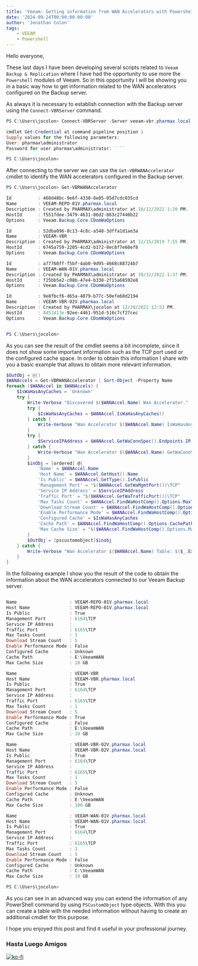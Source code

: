 ```yaml
---
title: 'Veeam: Getting information from WAN Accelerators with Powershell'
date: '2024-09-24T00:00:00-00:00'
author: 'Jonathan Colon'
tags:
    - VEEAM
    - Powershell
---
```


Hello everyone,

These last days I have been developing several scripts related to `Veeam Backup & Replication` where I have had the opportunity to use more the `Powershell` modules of Veeam. So in this opportunity I will be showing you in a basic way how to get information related to the WAN accelerators configured on the Backup server.

As always it is necessary to establish connection with the Backup server using the `Connect-VBRServer` command.

```powershell
PS C:\Users\jocolon> Connect-VBRServer -Server veeam-vbr.pharmax.local -Credential (Get-Credential)

cmdlet Get-Credential at command pipeline position 1
Supply values for the following parameters:
User: pharmax\administrator
Password for user pharmax\administrator: ````

PS C:\Users\jocolon> 
```

After connecting to the server we can use the `Get-VBRWANAccelerator` cmdlet to identify the WAN accelerators configured in the Backup server.

```powershell
PS C:\Users\jocolon> Get-VBRWANAccelerator                                           

Id          : 460d48bc-9e6f-4330-8e05-05d7cdc035cd
Name        : VEEAM-REPO-01V.pharmax.local
Description : Created by PHARMAX\administrator at 10/12/2022 1:20 PM.
HostId      : f551fdee-3479-4631-86d2-863c27440b22
Options     : Veeam.Backup.Core.CDomWaOptions

Id          : 52dba096-8c13-4c8c-a548-3dffa1d1ae3a
Name        : VEEAM-VBR
Description : Created by PHARMAX\administrator at 12/15/2019 7:55 PM.
HostId      : 6745a759-2205-4cd2-b172-8ec8f7e60ef8
Options     : Veeam.Backup.Core.CDomWaOptions

Id          : a77760ff-f5bf-4ab0-9d95-4668c88724b7
Name        : VEEAM-WAN-01V.pharmax.local
Description : Created by PHARMAX\administrator at 10/12/2022 1:37 PM.
HostId      : f25bb5e2-c08b-47e4-b338-2f15a68592e8
Options     : Veeam.Backup.Core.CDomWaOptions

Id          : 9e8fbcf6-d65a-4079-b77c-50efe60d2194
Name        : VEEAM-VBR-02V.pharmax.local
Description : Created by PHARMAX\jocolon at 12/20/2021 12:53 PM.
HostId      : 8452413e-92ee-4461-951d-516c7cf27cec
Options     : Veeam.Backup.Core.CDomWaOptions


PS C:\Users\jocolon> 
```

As you can see the result of the cmdlet seems a bit incomplete, since it does not show some important information such as the TCP port used or the configured cache space. In order to obtain this information I share with you a basic example that allows to obtain more relevant information.

```powershell
$OutObj = @()
$WANAccels = Get-VBRWANAccelerator | Sort-Object -Property Name
foreach ($WANAccel in $WANAccels) {
    $IsWaHasAnyCaches = 'Unknown'
    try {
        Write-Verbose "Discovered $($WANAccel.Name) Wan Accelerator."
        try {
            $IsWaHasAnyCaches = $WANAccel.IsWaHasAnyCaches()
        } catch {
            Write-Verbose "Wan Accelerator $($WANAccel.Name) IsWaHasAnyCaches() Item: $($_.Exception.Message)"
        }
        try {
            $ServiceIPAddress = $WANAccel.GetWaConnSpec().Endpoints.IP -join ", "
        } catch {
            Write-Verbose "Wan Accelerator $($WANAccel.Name) GetWaConnSpec() Item: $($_.Exception.Message)"
        }
        $inObj = [ordered] @{
            'Name' = $WANAccel.Name
            'Host Name' = $WANAccel.GetHost().Name
            'Is Public' = $WANAccel.GetType().IsPublic
            'Management Port' = "$($WANAccel.GetWaMgmtPort())\TCP"
            'Service IP Address' = $ServiceIPAddress
            'Traffic Port' = "$($WANAccel.GetWaTrafficPort())\TCP"
            'Max Tasks Count' = $WANAccel.FindWaHostComp().Options.MaxTasksCount
            'Download Stream Count' = $WANAccel.FindWaHostComp().Options.DownloadStreamCount
            'Enable Performance Mode' = $WANAccel.FindWaHostComp().Options.EnablePerformanceMode
            'Configured Cache' = $IsWaHasAnyCaches
            'Cache Path' = $WANAccel.FindWaHostComp().Options.CachePath
            'Max Cache Size' = "$($WANAccel.FindWaHostComp().Options.MaxCacheSize) $($WANAccel.FindWaHostComp().Options.SizeUnit)"
        }
        $OutObj = [pscustomobject]$inobj
    } catch {
        Write-Verbose "Wan Accelerator $($WANAccel.Name) Table: $($_.Exception.Message)"
    }
}
```

In the following example I show you the result of the code to obtain the information about the WAN accelerators connected to our Veeam Backup server.

```powershell

Name                    : VEEAM-REPO-01V.pharmax.local
Host Name               : VEEAM-REPO-01V.pharmax.local
Is Public               : True
Management Port         : 6164\TCP
Service IP Address      :
Traffic Port            : 6165\TCP
Max Tasks Count         : 1
Download Stream Count   : 5
Enable Performance Mode : False
Configured Cache        : Unknown
Cache Path              : E:\VeeamWAN
Max Cache Size          : 10 GB

Name                    : VEEAM-VBR
Host Name               : VEEAM-VBR.pharmax.local
Is Public               : True
Management Port         : 6164\TCP
Service IP Address      :
Traffic Port            : 6165\TCP
Max Tasks Count         : 1
Download Stream Count   : 5
Enable Performance Mode : True
Configured Cache        : False
Cache Path              : E:\VeeamWAN
Max Cache Size          : 10 GB

Name                    : VEEAM-VBR-02V.pharmax.local
Host Name               : VEEAM-VBR-02V.pharmax.local
Is Public               : True
Management Port         : 6164\TCP
Service IP Address      :
Traffic Port            : 6165\TCP
Max Tasks Count         : 1
Download Stream Count   : 5
Enable Performance Mode : False
Configured Cache        : Unknown
Cache Path              : E:\VeeamWAN
Max Cache Size          : 100 GB

Name                    : VEEAM-WAN-01V.pharmax.local
Host Name               : VEEAM-WAN-01V.pharmax.local
Is Public               : True
Management Port         : 6164\TCP
Service IP Address      :
Traffic Port            : 6165\TCP
Max Tasks Count         : 1
Download Stream Count   : 5
Enable Performance Mode : False
Configured Cache        : Unknown
Cache Path              : C:\VeeamWAN
Max Cache Size          : 10 GB

PS C:\Users\jocolon> 
```

As you can see in an advanced way you can extend the information of any PowerShell command by using `PSCustomObject` type objects. With this you can create a table with the needed information without having to create an additional cmdlet for this purpose.

I hope you enjoyed this post and find it useful in your professional journey.

### Hasta Luego Amigos

[![ko-fi](https://ko-fi.com/img/githubbutton_sm.svg)](https://ko-fi.com/F1F8DEV80)
